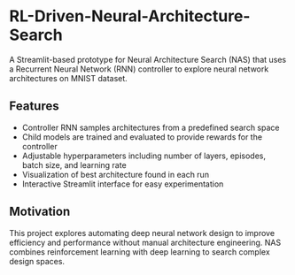 # RL-Driven-Neural-Architecture-Search

A Streamlit-based prototype for Neural Architecture Search (NAS) that uses a Recurrent Neural Network (RNN) controller to explore neural network architectures on MNIST dataset.

## Features

- Controller RNN samples architectures from a predefined search space
- Child models are trained and evaluated to provide rewards for the controller
- Adjustable hyperparameters including number of layers, episodes, batch size, and learning rate
- Visualization of best architecture found in each run
- Interactive Streamlit interface for easy experimentation

## Motivation

This project explores automating deep neural network design to improve efficiency and performance without manual architecture engineering. NAS combines reinforcement learning with deep learning to search complex design spaces.


